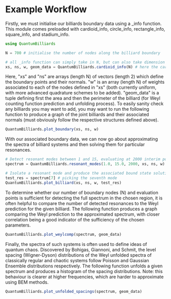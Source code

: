 # Example Workflow

Firstly, we must initialise our billiards boundary data using a _info function. This module comes preloaded with cardioid_info, circle_info, rectangle_info, square_info, and stadium_info. 

```julia
using QuantumBilliards

N = 700 # initialise the number of nodes along the billiard boundary 

# all _info function can simply take in N, but can also take dimension information 
xs, ns, w, geom_data = QuantumBilliards.cardioid_info(N) # here the cardioid is chosen as an example
```
Here, "xs" and "ns" are arrays (length N) of vectors (length 2) which define the boundary points and their normals. "w" is an array (length N) of weights associated to each of the nodes defined in "xs" (both currently uniform, with more advanced quadrature schemes to be added). "geom_data" is a tuple defining first the area and then the perimeter of the billiard (for Weyl counting function prediction and unfolding process). To easily sanity check any billiards you may want to add, you may want to run the following function to produce a graph of the joint billiards and their associated normals (must obviously follow the respective structures defined above).

```julia
QuantumBilliards.plot_boundary(xs, ns, w)
```

With our associated boundary data, we can now go about approximating the spectra of billiard systems and then solving them for particular resonances. 


```julia
# Detect resonant modes between 1 and 15, evaluating at 2000 interim points (with more points leading to higher to accuracy)
spectrum = QuantumBilliards.resonant_modes(1.0, 15.0, 2000, xs, ns, w) # here, 2000 is 

# Isolate a resonant mode and produce the associated bound state solution on the billiard
test_res = spectrum[7] # picking the seventh mode
QuantumBilliards.plot_billiard(xs, ns, w, test_res)
```

To determine whether our number of boundary nodes (N) and evaluation points is sufficient for detecting the full spectrum in the chosen region, it is often helpful to compare the number of detected resonances to the Weyl prediction for the given billiard. The following function produces a graph comparing the Weyl prediction to the approximated spectrum, with closer correlation being a good indicator of the sufficiency of the chosen parameters. 

```julia
QuantumBilliards.plot_weylcomp(spectrum, geom_data)
```

Finally, the spectra of such systems is often used to define ideas of quantum chaos. Discovered by Bohigas, Giannoni, and Schmit, the level spacing (Wigner-Dyson) distributions of the Weyl unfolded spectra of classically regular and chaotic systems follow Poisson and Gaussian Ensemble distributions respectively. The following function unfolds a given spectrum and produces a histogram of the spacing distributions. Note: this behaviour is clearer at higher frequencies, which are harder to approximate using BEM methods.

```julia
QuantumBilliards.plot_unfolded_spacings(spectrum, geom_data)
```